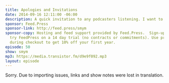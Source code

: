 ```yaml
---
title: Apologies and Invitations
date: 2014-09-16 12:11:00 -06:00
description: A quick invitation to any podcasters listening. I want to talk to you!
sponsor: Feed.Press
sponsor-link: http://feed.press/smym
sponsor-copy: Hosting and feed support provided by Feed.Press.  Sign-up today and
  try FeedPress on a 14 day trial (no contracts or commitments). Use promo code "smym"
  during checkout to get 10% off your first year.
episode: 50
show: smym
mp3: https://media.transistor.fm/d9e9f092.mp3
layout: episode
---
```


Sorry. Due to importing issues, links and show notes were lost in translation.
